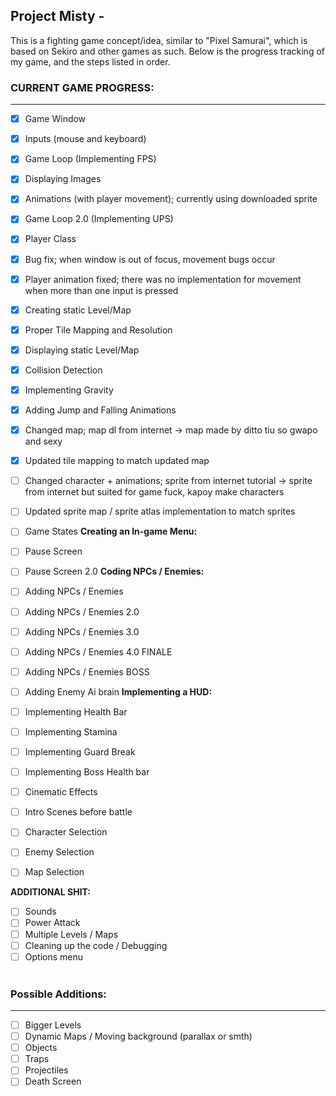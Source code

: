 ## Project Misty -
This is a fighting game concept/idea, similar to "Pixel Samurai", which is based on Sekiro and other games as such.
Below is the progress tracking of my game, and the steps listed in order. 

### **CURRENT GAME PROGRESS:**
________________________________________________________________
- [X] Game Window
- [X] Inputs (mouse and keyboard)
- [X] Game Loop (Implementing FPS)
- [X] Displaying Images
- [X] Animations (with player movement); currently using downloaded sprite
- [X] Game Loop 2.0 (Implementing UPS)
- [X] Player Class
- [X] Bug fix; when window is out of focus, movement bugs occur
- [X] Player animation fixed; there was no implementation for movement when more than one input is pressed
- [X] Creating static Level/Map
- [X] Proper Tile Mapping and Resolution
- [X] Displaying static Level/Map
- [X] Collision Detection
- [X] Implementing Gravity
- [X] Adding Jump and Falling Animations
- [X] Changed map; map dl from internet -> map made by ditto tiu so gwapo and sexy
- [X] Updated tile mapping to match updated map
- [ ] Changed character + animations; sprite from internet tutorial -> sprite from internet but suited for game fuck, kapoy make characters
- [ ] Updated sprite map / sprite atlas implementation to match sprites
- [ ] Game States
**Creating an In-game Menu:**
- [ ] Pause Screen
- [ ] Pause Screen 2.0
**Coding NPCs / Enemies:**
- [ ] Adding NPCs / Enemies
- [ ] Adding NPCs / Enemies 2.0
- [ ] Adding NPCs / Enemies 3.0
- [ ] Adding NPCs / Enemies 4.0 FINALE
- [ ] Adding NPCs / Enemies BOSS
- [ ] Adding Enemy Ai brain
**Implementing a HUD:**
- [ ] Implementing Health Bar
- [ ] Implementing Stamina
- [ ] Implementing Guard Break
- [ ] Implementing Boss Health bar

- [ ] Cinematic Effects
- [ ] Intro Scenes before battle
- [ ] Character Selection
- [ ] Enemy Selection
- [ ] Map Selection

**ADDITIONAL SHIT:**
- [ ] Sounds
- [ ] Power Attack
- [ ] Multiple Levels / Maps
- [ ] Cleaning up the code / Debugging
- [ ] Options menu
<br></br>
### **Possible Additions:**
________________________________________________________________
- [ ] Bigger Levels
- [ ] Dynamic Maps / Moving background (parallax or smth)
- [ ] Objects
- [ ] Traps
- [ ] Projectiles
- [ ] Death Screen

